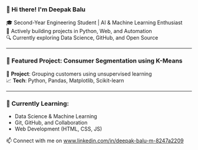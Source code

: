 ### 👋 Hi there! I'm Deepak Balu

🎓 Second-Year Engineering Student | AI & Machine Learning Enthusiast  
🚀 Actively building projects in Python, Web, and Automation  
🔍 Currently exploring Data Science, GitHub, and Open Source

---

### 📌 Featured Project: Consumer Segmentation using K-Means

🧠 **Project**: Grouping customers using unsupervised learning  
📈 **Tech**: Python, Pandas, Matplotlib, Scikit-learn  

---

### 🧠 Currently Learning:
- Data Science & Machine Learning
- Git, GitHub, and Collaboration
- Web Development (HTML, CSS, JS)

📫 Connect with me on www.linkedin.com/in/deepak-balu-m-8247a2209
